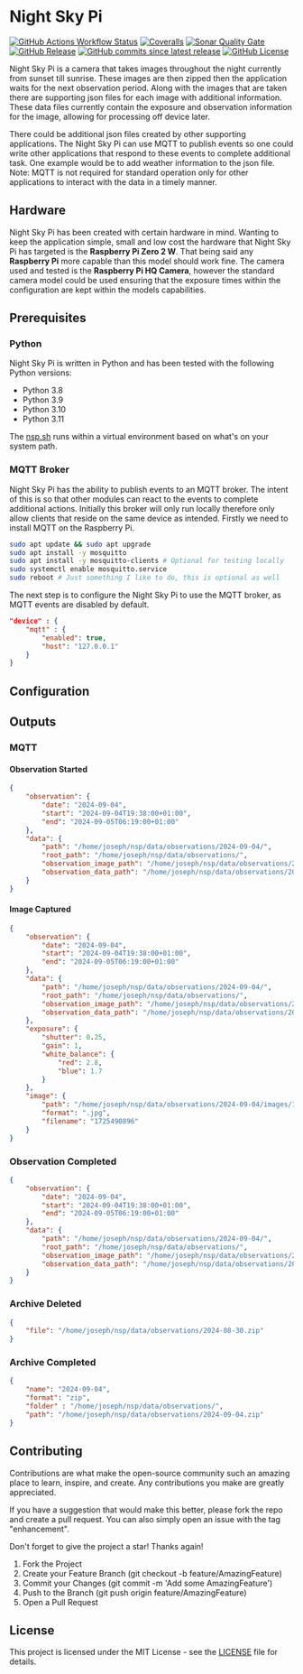 # Night Sky Pi

[![GitHub Actions Workflow Status](https://img.shields.io/github/actions/workflow/status/joe-mccarthy/night-sky-pi/build-test.yml?cacheSeconds=1)](https://github.com/joe-mccarthy/night-sky-pi/actions/workflows/build-test.yml)
[![Coveralls](https://img.shields.io/coverallsCoverage/github/joe-mccarthy/night-sky-pi?cacheSeconds=1)](https://coveralls.io/github/joe-mccarthy/night-sky-pi)
[![Sonar Quality Gate](https://img.shields.io/sonar/quality_gate/joe-mccarthy_night-sky-pi?server=https%3A%2F%2Fsonarcloud.io&cacheSeconds=1)](https://sonarcloud.io/project/overview?id=joe-mccarthy_night-sky-pi)
[![GitHub Release](https://img.shields.io/github/v/release/joe-mccarthy/night-sky-pi?sort=semver&cacheSeconds=1)](https://github.com/joe-mccarthy/night-sky-pi/releases/latest)
[![GitHub commits since latest release](https://img.shields.io/github/commits-since/joe-mccarthy/night-sky-pi/latest?cacheSeconds=1)](https://github.com/joe-mccarthy/night-sky-pi/compare/0.1.0...HEAD)
[![GitHub License](https://img.shields.io/github/license/joe-mccarthy/night-sky-pi?cacheSeconds=1)](LICENSE)

Night Sky Pi is a camera that takes images throughout the night currently from sunset till sunrise. These images are then zipped then the application waits for the next observation period. Along with the images that are taken there are supporting json files for each image with additional information. These data files currently contain the exposure and observation information for the image, allowing for processing off device later.

There could be additional json files created by other supporting applications. The Night Sky Pi can use MQTT to publish events so one could write other applications that respond to these events to complete additional task. One example would be to add weather information to the json file. Note: MQTT is not required for standard operation only for other applications to interact with the data in a timely manner.

## Hardware

Night Sky Pi has been created with certain hardware in mind. Wanting to keep the application simple, small and low cost the hardware that Night Sky Pi has targeted is the __Raspberry Pi Zero 2 W__. That being said any __Raspberry Pi__ more capable than this model should work fine. The camera used and tested is the __Raspberry Pi HQ Camera__, however the standard camera model could be used ensuring that the exposure times within the configuration are kept within the models capabilities.

## Prerequisites

### Python

Night Sky Pi is written in Python and has been tested with the following Python versions:

- Python 3.8
- Python 3.9
- Python 3.10
- Python 3.11

The [nsp.sh](nsp.sh) runs within a virtual environment based on what's on your system path.

### MQTT Broker

Night Sky Pi has the ability to publish events to an MQTT broker. The intent of this is so that other modules can react to the events to complete additional actions. Initially this broker will only run locally therefore only allow clients that reside on the same device as intended. Firstly we need to install MQTT on the Raspberry Pi.

```bash
sudo apt update && sudo apt upgrade
sudo apt install -y mosquitto
sudo apt install -y mosquitto-clients # Optional for testing locally
sudo systemctl enable mosquitto.service
sudo reboot # Just something I like to do, this is optional as well
```

The next step is to configure the Night Sky Pi to use the MQTT broker, as MQTT events are disabled by default.

```json
"device" : {
    "mqtt" : {
        "enabled": true,
        "host": "127.0.0.1"
    }
}
```

## Configuration

## Outputs

### MQTT

#### Observation Started

```json
{
    "observation": {
        "date": "2024-09-04",
        "start": "2024-09-04T19:38:00+01:00",
        "end": "2024-09-05T06:19:00+01:00"
    },
    "data": {
        "path": "/home/joseph/nsp/data/observations/2024-09-04/",
        "root_path": "/home/joseph/nsp/data/observations/",
        "observation_image_path": "/home/joseph/nsp/data/observations/2024-09-04/images/",
        "observation_data_path": "/home/joseph/nsp/data/observations/2024-09-04/data/"
    }
}
```

#### Image Captured

```json
{
    "observation": {
        "date": "2024-09-04",
        "start": "2024-09-04T19:38:00+01:00",
        "end": "2024-09-05T06:19:00+01:00"
    },
    "data": {
        "path": "/home/joseph/nsp/data/observations/2024-09-04/",
        "root_path": "/home/joseph/nsp/data/observations/",
        "observation_image_path": "/home/joseph/nsp/data/observations/2024-09-04/images/",
        "observation_data_path": "/home/joseph/nsp/data/observations/2024-09-04/data/"
    },
    "exposure": {
        "shutter": 0.25,
        "gain": 1,
        "white_balance": {
            "red": 2.8,
            "blue": 1.7
        }
    },
    "image": {
        "path": "/home/joseph/nsp/data/observations/2024-09-04/images/1725490896.jpg",
        "format": ".jpg",
        "filename": "1725490896"
    }
}
```

### Observation Completed

```json
{
    "observation": {
        "date": "2024-09-04",
        "start": "2024-09-04T19:38:00+01:00",
        "end": "2024-09-05T06:19:00+01:00"
    },
    "data": {
        "path": "/home/joseph/nsp/data/observations/2024-09-04/",
        "root_path": "/home/joseph/nsp/data/observations/",
        "observation_image_path": "/home/joseph/nsp/data/observations/2024-09-04/images/",
        "observation_data_path": "/home/joseph/nsp/data/observations/2024-09-04/data/"
    }
}
```

### Archive Deleted

```json
{
    "file": "/home/joseph/nsp/data/observations/2024-08-30.zip"
}
```

### Archive Completed

```json
{
    "name": "2024-09-04",
    "format": "zip",
    "folder" : "/home/joseph/nsp/data/observations/",
    "path": "/home/joseph/nsp/data/observations/2024-09-04.zip"
}
```

## Contributing

Contributions are what make the open-source community such an amazing place to learn, inspire, and create. Any contributions you make are greatly appreciated.

If you have a suggestion that would make this better, please fork the repo and create a pull request. You can also simply open an issue with the tag "enhancement".

Don't forget to give the project a star! Thanks again!

1. Fork the Project
1. Create your Feature Branch (git checkout -b feature/AmazingFeature)
1. Commit your Changes (git commit -m 'Add some AmazingFeature')
1. Push to the Branch (git push origin feature/AmazingFeature)
1. Open a Pull Request

## License

This project is licensed under the MIT License - see the [LICENSE](LICENSE) file for details.
